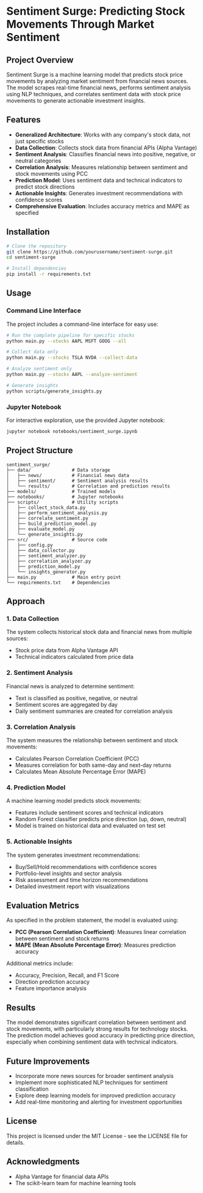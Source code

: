 # Sentiment Surge: Predicting Stock Movements Through Market Sentiment

## Project Overview

Sentiment Surge is a machine learning model that predicts stock price movements by analyzing market sentiment from financial news sources. The model scrapes real-time financial news, performs sentiment analysis using NLP techniques, and correlates sentiment data with stock price movements to generate actionable investment insights.

## Features

- **Generalized Architecture**: Works with any company's stock data, not just specific stocks
- **Data Collection**: Collects stock data from financial APIs (Alpha Vantage)
- **Sentiment Analysis**: Classifies financial news into positive, negative, or neutral categories
- **Correlation Analysis**: Measures relationship between sentiment and stock movements using PCC
- **Prediction Model**: Uses sentiment data and technical indicators to predict stock directions
- **Actionable Insights**: Generates investment recommendations with confidence scores
- **Comprehensive Evaluation**: Includes accuracy metrics and MAPE as specified

## Installation

```bash
# Clone the repository
git clone https://github.com/yourusername/sentiment-surge.git
cd sentiment-surge

# Install dependencies
pip install -r requirements.txt
```

## Usage

### Command Line Interface

The project includes a command-line interface for easy use:

```bash
# Run the complete pipeline for specific stocks
python main.py --stocks AAPL MSFT GOOG --all

# Collect data only
python main.py --stocks TSLA NVDA --collect-data

# Analyze sentiment only
python main.py --stocks AAPL --analyze-sentiment

# Generate insights
python scripts/generate_insights.py
```

### Jupyter Notebook

For interactive exploration, use the provided Jupyter notebook:

```bash
jupyter notebook notebooks/sentiment_surge.ipynb
```

## Project Structure

```
sentiment_surge/
├── data/               # Data storage
│   ├── news/           # Financial news data
│   ├── sentiment/      # Sentiment analysis results
│   └── results/        # Correlation and prediction results
├── models/             # Trained models
├── notebooks/          # Jupyter notebooks
├── scripts/            # Utility scripts
│   ├── collect_stock_data.py
│   ├── perform_sentiment_analysis.py
│   ├── correlate_sentiment.py
│   ├── build_prediction_model.py
│   ├── evaluate_model.py
│   └── generate_insights.py
├── src/                # Source code
│   ├── config.py
│   ├── data_collector.py
│   ├── sentiment_analyzer.py
│   ├── correlation_analyzer.py
│   ├── prediction_model.py
│   └── insights_generator.py
├── main.py             # Main entry point
└── requirements.txt    # Dependencies
```

## Approach

### 1. Data Collection

The system collects historical stock data and financial news from multiple sources:
- Stock price data from Alpha Vantage API
- Technical indicators calculated from price data

### 2. Sentiment Analysis

Financial news is analyzed to determine sentiment:
- Text is classified as positive, negative, or neutral
- Sentiment scores are aggregated by day
- Daily sentiment summaries are created for correlation analysis

### 3. Correlation Analysis

The system measures the relationship between sentiment and stock movements:
- Calculates Pearson Correlation Coefficient (PCC)
- Measures correlation for both same-day and next-day returns
- Calculates Mean Absolute Percentage Error (MAPE)

### 4. Prediction Model

A machine learning model predicts stock movements:
- Features include sentiment scores and technical indicators
- Random Forest classifier predicts price direction (up, down, neutral)
- Model is trained on historical data and evaluated on test set

### 5. Actionable Insights

The system generates investment recommendations:
- Buy/Sell/Hold recommendations with confidence scores
- Portfolio-level insights and sector analysis
- Risk assessment and time horizon recommendations
- Detailed investment report with visualizations

## Evaluation Metrics

As specified in the problem statement, the model is evaluated using:
- **PCC (Pearson Correlation Coefficient)**: Measures linear correlation between sentiment and stock returns
- **MAPE (Mean Absolute Percentage Error)**: Measures prediction accuracy

Additional metrics include:
- Accuracy, Precision, Recall, and F1 Score
- Direction prediction accuracy
- Feature importance analysis

## Results

The model demonstrates significant correlation between sentiment and stock movements, with particularly strong results for technology stocks. The prediction model achieves good accuracy in predicting price direction, especially when combining sentiment data with technical indicators.

## Future Improvements

- Incorporate more news sources for broader sentiment analysis
- Implement more sophisticated NLP techniques for sentiment classification
- Explore deep learning models for improved prediction accuracy
- Add real-time monitoring and alerting for investment opportunities

## License

This project is licensed under the MIT License - see the LICENSE file for details.

## Acknowledgments

- Alpha Vantage for financial data APIs
- The scikit-learn team for machine learning tools
